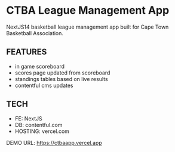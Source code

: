 # CTBA League Management App


NextJS14 basketball league management app built for Cape Town Basketball Association.

## FEATURES

- in game scoreboard
- scores page updated from scoreboard
- standings tables based on live results
- contentful cms updates


## TECH

- FE: NextJS
- DB: contentful.com
- HOSTING: vercel.com

DEMO URL: 
https://ctbaapp.vercel.app
